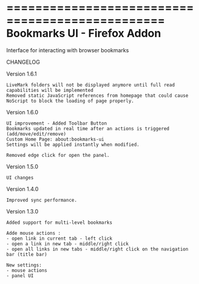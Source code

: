 ================================================
	Bookmarks UI - Firefox Addon
================================================

Interface for interacting with browser bookmarks

CHANGELOG

Version 1.6.1 

	LiveMark folders will not be displayed anymore until full read capabilities will be implemented
	Removed static JavaScript references from homepage that could cause NoScript to block the loading of page properly.

Version 1.6.0 

	UI improvement - Added Toolbar Button
	Bookmarks updated in real time after an actions is triggered (add/move/edit/remove)
	Custom Home Page: about:bookmarks-ui
	Settings will be applied instantly when modified.

	Removed edge click for open the panel.

Version 1.5.0

	UI changes

Version 1.4.0
	
	Improved sync performance.

Version 1.3.0

	Added support for multi-level bookmarks

	Adde mouse actions :
	- open link in current tab - left click
	- open a link in new tab - middle/right click
	- open all links in new tabs - middle/right click on the navigation bar (title bar)
	
	New settings:
	- mouse actions
	- panel UI

